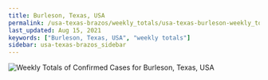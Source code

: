 ```yaml
---
title: Burleson, Texas, USA
permalink: /usa-texas-brazos/weekly_totals/usa-texas-burleson-weekly_totals.html
last_updated: Aug 15, 2021
keywords: ["Burleson, Texas, USA", "weekly totals"]
sidebar: usa-texas-brazos_sidebar
---
```


![Weekly Totals of Confirmed Cases for Burleson, Texas, USA](/covid_tracker/images/graphs/usa-texas-burleson-weekly_totals_graph.png)
